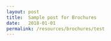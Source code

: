 ```yaml
---
layout: post
title:  Sample post for Brochures
date:   2018-01-01
permalink: /resources/brochures/test
---
```

